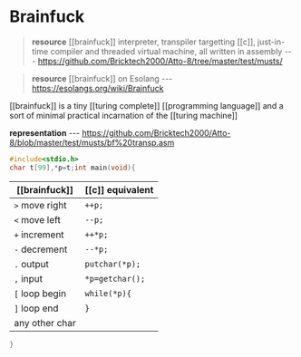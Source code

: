 # Brainfuck

> **resource** [[brainfuck]] interpreter, transpiler targetting [[c]], just-in-time compiler and threaded virtual machine, all written in assembly --- <https://github.com/Bricktech2000/Atto-8/tree/master/test/musts/>

> **resource** [[brainfuck]] on Esolang --- <https://esolangs.org/wiki/Brainfuck>

[[brainfuck]] is a tiny [[turing complete]] [[programming language]] and a sort of minimal practical incarnation of the [[turing machine]]

**representation** --- <https://github.com/Bricktech2000/Atto-8/blob/master/test/musts/bf%20transp.asm>

```c
#include<stdio.h>
char t[99],*p=t;int main(void){
```

| [[brainfuck]]  | [[c]] equivalent |
| -------------- | ---------------- |
| `>` move right | `++p;`           |
| `<` move left  | `--p;`           |
| `+` increment  | `++*p;`          |
| `-` decrement  | `--*p;`          |
| `.` output     | `putchar(*p);`   |
| `,` input      | `*p=getchar();`  |
| `[` loop begin | `while(*p){`     |
| `]` loop end   | `}`              |
| any other char | ` `              |

```c
}
```
